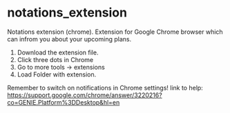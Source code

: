 # notations_extension
Notations extension (chrome). Extension for Google Chrome browser which can infrom you about your upcoming plans.

1. Download the extension file.
2. Click three dots in Chrome
3. Go to more tools -> extensions
4. Load Folder with extension. 

Remember to switch on notifications in Chrome settings!
link to help:
https://support.google.com/chrome/answer/3220216?co=GENIE.Platform%3DDesktop&hl=en
